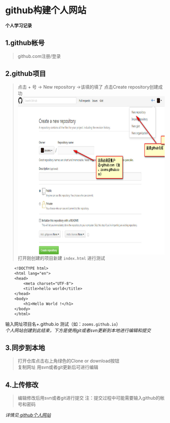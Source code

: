 # github构建个人网站    
**个人学习记录**
## 1.github帐号 
>github.com注册/登录 

## 2.github项目  
>点击 + 号 -> New repository ->该填的填了 点击Create repository创建成功 
>    <img src="img/ms1.jpg" width = "100%" height = "500" alt="图片名称" align=center /> 
>    打开刚创建的项目新建 `index.html` 进行测试 
  
        <!DOCTYPE html>
		<html lang="en">
		<head>
		    <meta charset="UTF-8">
		    <title>hello world</title>
		</head>
		<body>
		    <h1>Hello World !</h1>
		</body>
		</html>

输入网址项目名+.github.io 测试（如：`zooms.github.io`）  
*个人网站创建到此结束，下方是使用git或者svn更新到本地进行编辑和提交* 

## 3.同步到本地   
>打开仓库点击右上角绿色的Clone or download按钮  
>复制网址
>用svn或者git更新后可进行编辑  

## 4.上传修改 
>编辑修改后用svn或者git进行提交
>注：提交过程中可能需要输入github的帐号和密码  

*详情见<a href="https://github.com/zooms/zooms.github.com/blob/master/md/github_page介绍.md"> github个人网站</a>*
